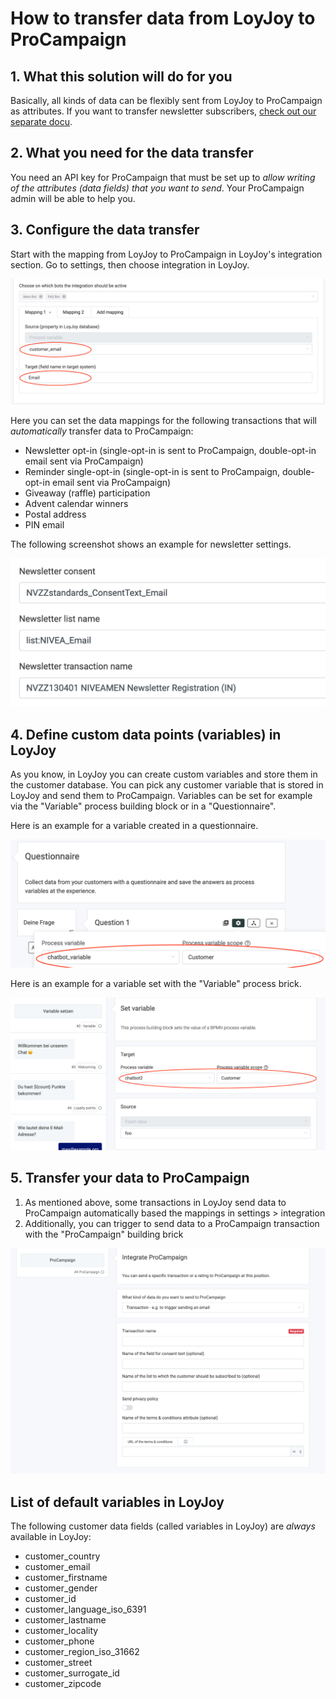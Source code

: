 # How to transfer data from LoyJoy to ProCampaign

## 1. What this solution will do for you

Basically, all kinds of data can be flexibly sent from LoyJoy to ProCampaign as attributes. If you want to transfer newsletter subscribers, [check out our separate docu](https://github.com/loyjoy/welcome/blob/master/documentation/pro_campaign/PRO_CAMPAIGN_INTEGRATION.md).

## 2. What you need for the data transfer

You need an API key for ProCampaign that must be set up to *allow writing of the attributes (data fields) that you want to send*. Your ProCampaign admin will be able to help you.

## 3. Configure the data transfer

Start with the mapping from LoyJoy to ProCampaign in LoyJoy's integration section. Go to settings, then choose integration in LoyJoy.

![integration](pro_campaign_integration/image1.png)

Here you can set the data mappings for the following transactions that will *automatically* transfer data to ProCampaign:

  - Newsletter opt-in (single-opt-in is sent to ProCampaign, double-opt-in email sent via ProCampaign)
  - Reminder single-opt-in (single-opt-in is sent to ProCampaign, double-opt-in email sent via ProCampaign)
  - Giveaway (raffle) participation
  - Advent calendar winners
  - Postal address
  - PIN email
  
The following screenshot shows an example for newsletter settings.
  
![integrationfield](pro_campaign_integration/image4.png)

## 4. Define custom data points (variables) in LoyJoy

As you know, in LoyJoy you can create custom variables and store them in the customer database. You can pick any customer variable that is stored in LoyJoy and send them to ProCampaign. Variables can be set for example via the "Variable" process building block or in a "Questionnaire".

Here is an example for a variable created in a questionnaire.

![variable](pro_campaign_integration/image2.png)

Here is an example for a variable set with the "Variable" process brick.

![questionnaire](pro_campaign_integration/image3.png)

## 5. Transfer your data to ProCampaign

1. As mentioned above, some transactions in LoyJoy send data to ProCampaign automatically based the mappings in settings > integration
2. Additionally, you can trigger to send data to a ProCampaign transaction with the "ProCampaign" building brick

![procampaign](pro_campaign_integration/image5.png)
  
## List of default variables in LoyJoy

The following customer data fields (called variables in LoyJoy) are *always* available in LoyJoy:

- customer_country
- customer_email
- customer_firstname
- customer_gender
- customer_id
- customer_language_iso_6391
- customer_lastname
- customer_locality
- customer_phone
- customer_region_iso_31662
- customer_street
- customer_surrogate_id
- customer_zipcode

